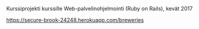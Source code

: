 Kurssiprojekti kurssille Web-palvelinohjelmointi (Ruby on Rails), kevät 2017

https://secure-brook-24248.herokuapp.com/breweries
